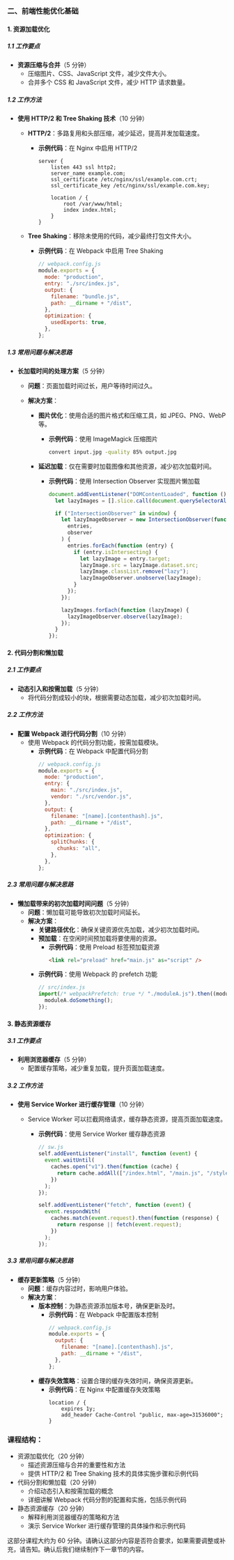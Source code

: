 ### 二、前端性能优化基础

#### 1. 资源加载优化

##### 1.1 工作要点

- **资源压缩与合并**（5 分钟）
  - 压缩图片、CSS、JavaScript 文件，减少文件大小。
  - 合并多个 CSS 和 JavaScript 文件，减少 HTTP 请求数量。

##### 1.2 工作方法

- **使用 HTTP/2 和 Tree Shaking 技术**（10 分钟）

  - **HTTP/2**：多路复用和头部压缩，减少延迟，提高并发加载速度。

    - **示例代码**：在 Nginx 中启用 HTTP/2

      ```nginx
      server {
          listen 443 ssl http2;
          server_name example.com;
          ssl_certificate /etc/nginx/ssl/example.com.crt;
          ssl_certificate_key /etc/nginx/ssl/example.com.key;

          location / {
              root /var/www/html;
              index index.html;
          }
      }
      ```

  - **Tree Shaking**：移除未使用的代码，减少最终打包文件大小。
    - **示例代码**：在 Webpack 中启用 Tree Shaking
      ```javascript
      // webpack.config.js
      module.exports = {
        mode: "production",
        entry: "./src/index.js",
        output: {
          filename: "bundle.js",
          path: __dirname + "/dist",
        },
        optimization: {
          usedExports: true,
        },
      };
      ```

##### 1.3 常用问题与解决思路

- **长加载时间的处理方案**（5 分钟）

  - **问题**：页面加载时间过长，用户等待时间过久。
  - **解决方案**：

    - **图片优化**：使用合适的图片格式和压缩工具，如 JPEG、PNG、WebP 等。
      - **示例代码**：使用 ImageMagick 压缩图片
        ```sh
        convert input.jpg -quality 85% output.jpg
        ```
    - **延迟加载**：仅在需要时加载图像和其他资源，减少初次加载时间。

      - **示例代码**：使用 Intersection Observer 实现图片懒加载

        ```javascript
        document.addEventListener("DOMContentLoaded", function () {
          let lazyImages = [].slice.call(document.querySelectorAll("img.lazy"));

          if ("IntersectionObserver" in window) {
            let lazyImageObserver = new IntersectionObserver(function (
              entries,
              observer
            ) {
              entries.forEach(function (entry) {
                if (entry.isIntersecting) {
                  let lazyImage = entry.target;
                  lazyImage.src = lazyImage.dataset.src;
                  lazyImage.classList.remove("lazy");
                  lazyImageObserver.unobserve(lazyImage);
                }
              });
            });

            lazyImages.forEach(function (lazyImage) {
              lazyImageObserver.observe(lazyImage);
            });
          }
        });
        ```

#### 2. 代码分割和懒加载

##### 2.1 工作要点

- **动态引入和按需加载**（5 分钟）
  - 将代码分割成较小的块，根据需要动态加载，减少初次加载时间。

##### 2.2 工作方法

- **配置 Webpack 进行代码分割**（10 分钟）
  - 使用 Webpack 的代码分割功能，按需加载模块。
    - **示例代码**：在 Webpack 中配置代码分割
      ```javascript
      // webpack.config.js
      module.exports = {
        mode: "production",
        entry: {
          main: "./src/index.js",
          vendor: "./src/vendor.js",
        },
        output: {
          filename: "[name].[contenthash].js",
          path: __dirname + "/dist",
        },
        optimization: {
          splitChunks: {
            chunks: "all",
          },
        },
      };
      ```

##### 2.3 常用问题与解决思路

- **懒加载带来的初次加载时间问题**（5 分钟）
  - **问题**：懒加载可能导致初次加载时间延长。
  - **解决方案**：
    - **关键路径优化**：确保关键资源优先加载，减少初次加载时间。
    - **预加载**：在空闲时间预加载将要使用的资源。
      - **示例代码**：使用 Preload 标签预加载资源
        ```html
        <link rel="preload" href="main.js" as="script" />
        ```
    - **示例代码**：使用 Webpack 的 prefetch 功能
      ```javascript
      // src/index.js
      import(/* webpackPrefetch: true */ "./moduleA.js").then((moduleA) => {
        moduleA.doSomething();
      });
      ```

#### 3. 静态资源缓存

##### 3.1 工作要点

- **利用浏览器缓存**（5 分钟）
  - 配置缓存策略，减少重复加载，提升页面加载速度。

##### 3.2 工作方法

- **使用 Service Worker 进行缓存管理**（10 分钟）

  - Service Worker 可以拦截网络请求，缓存静态资源，提高页面加载速度。

    - **示例代码**：使用 Service Worker 缓存静态资源

      ```javascript
      // sw.js
      self.addEventListener("install", function (event) {
        event.waitUntil(
          caches.open("v1").then(function (cache) {
            return cache.addAll(["/index.html", "/main.js", "/styles.css"]);
          })
        );
      });

      self.addEventListener("fetch", function (event) {
        event.respondWith(
          caches.match(event.request).then(function (response) {
            return response || fetch(event.request);
          })
        );
      });
      ```

##### 3.3 常用问题与解决思路

- **缓存更新策略**（5 分钟）
  - **问题**：缓存内容过时，影响用户体验。
  - **解决方案**：
    - **版本控制**：为静态资源添加版本号，确保更新及时。
      - **示例代码**：在 Webpack 中配置版本控制
        ```javascript
        // webpack.config.js
        module.exports = {
          output: {
            filename: "[name].[contenthash].js",
            path: __dirname + "/dist",
          },
        };
        ```
    - **缓存失效策略**：设置合理的缓存失效时间，确保资源更新。
      - **示例代码**：在 Nginx 中配置缓存失效策略
        ```nginx
        location / {
            expires 1y;
            add_header Cache-Control "public, max-age=31536000";
        }
        ```

### 课程结构：

- 资源加载优化（20 分钟）
  - 描述资源压缩与合并的重要性和方法
  - 提供 HTTP/2 和 Tree Shaking 技术的具体实施步骤和示例代码
- 代码分割和懒加载（20 分钟）
  - 介绍动态引入和按需加载的概念
  - 详细讲解 Webpack 代码分割的配置和实施，包括示例代码
- 静态资源缓存（20 分钟）
  - 解释利用浏览器缓存的策略和方法
  - 演示 Service Worker 进行缓存管理的具体操作和示例代码

这部分课程大约为 60 分钟。请确认这部分内容是否符合要求，如果需要调整或补充，请告知。确认后我们继续制作下一章节的内容。
